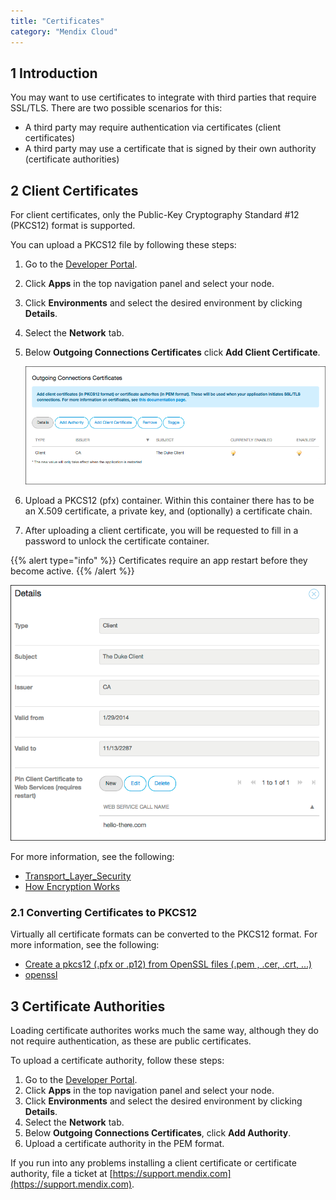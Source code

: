 ```yaml
---
title: "Certificates"
category: "Mendix Cloud"
---
```


## 1 Introduction

You may want to use certificates to integrate with third parties that require SSL/TLS. There are two possible scenarios for this:

* A third party may require authentication via certificates (client certificates)
* A third party may use a certificate that is signed by their own authority (certificate authorities)

## 2 Client Certificates

For client certificates, only the Public-Key Cryptography Standard #12 (PKCS12) format is supported.

You can upload a PKCS12 file by following these steps:

1. Go to the [Developer Portal](http://home.mendix.com).
2. Click **Apps** in the top navigation panel and select your node.
3. Click **Environments** and select the desired environment by clicking **Details**.
4. Select the **Network** tab.
5.  Below **Outgoing Connections Certificates** click **Add Client Certificate**.

    ![](attachments/4194597/certificate.png)

6. Upload a PKCS12 (pfx) container. Within this container there has to be an X.509 certificate, a private key, and (optionally) a certificate chain.
7. After uploading a client certificate, you will be requested to fill in a password to unlock the certificate container.

{{% alert type="info" %}}
Certificates require an app restart before they become active.
{{% /alert %}}

  ![](attachments/4194597/certificate-details.png)

For more information, see the following:

* [Transport_Layer_Security](http://en.wikipedia.org/wiki/Transport_Layer_Security)
* [How Encryption Works](http://computer.howstuffworks.com/encryption.htm)

### 2.1 Converting Certificates to PKCS12

Virtually all certificate formats can be converted to the PKCS12 format. For more information, see the following:

*   [Create a pkcs12 (.pfx or .p12) from OpenSSL files (.pem , .cer, .crt, ...)](https://www.tbs-certificates.co.uk/FAQ/en/288.html)
*   [openssl](https://www.openssl.org/docs/manmaster/man1/openssl.html)

## 3 Certificate Authorities

Loading certificate authorites works much the same way, although they do not require authentication, as these are public certificates.

To upload a certificate authority, follow these steps:

1. Go to the [Developer Portal](http://home.mendix.com).
2. Click **Apps** in the top navigation panel and select your node.
3. Click **Environments** and select the desired environment by clicking **Details**.
4. Select the **Network** tab.
5. Below **Outgoing Connections Certificates**, click **Add Authority**.
6. Upload a certificate authority in the PEM format.

If you run into any problems installing a client certificate or certificate authority, file a ticket at [https://support.mendix.com](https://support.mendix.com).

